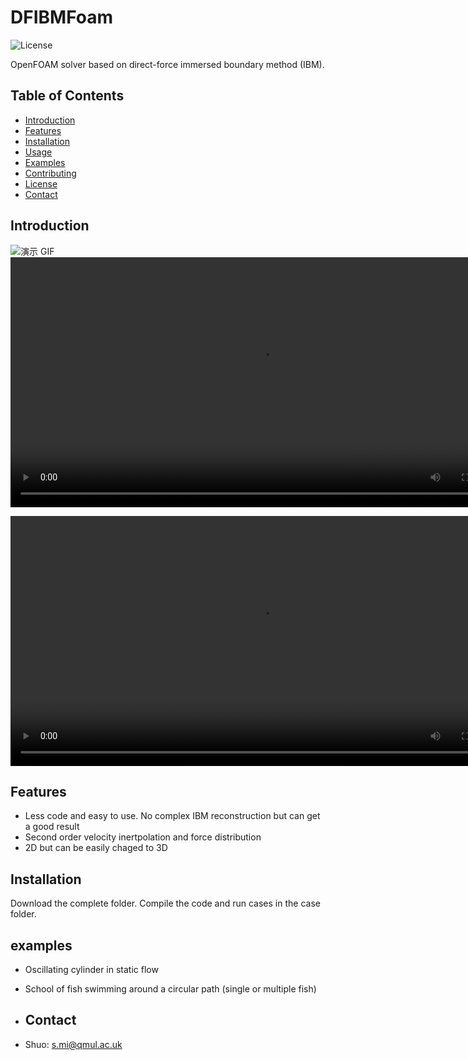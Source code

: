 # DFIBMFoam

![License](https://img.shields.io/badge/license-MIT-blue.svg) 

OpenFOAM solver based on direct-force immersed boundary method (IBM).

## Table of Contents

- [Introduction](#introduction)
- [Features](#features)
- [Installation](#installation)
- [Usage](#usage)
- [Examples](#examples)
- [Contributing](#contributing)
- [License](#license)
- [Contact](#contact)

## Introduction

![演示 GIF](https://github.com/MsureCFD/DFIBMFoam/blob/main/fishSwimming.gif)
<video src="[/3dFishQ-criterion.mp4](https://github.com/MsureCFD/DFIBMFoam/blob/main/3dFishQ-criterion.mp4)" width="800" controls></video>

<video src="[assets/demo.mp4](https://github.com/MsureCFD/DFIBMFoam/blob/main/3dFishQ-criterion.mp4)" width="800" controls></video>



## Features

- Less code and easy to use. No complex IBM reconstruction but can get a good result
- Second order velocity inertpolation and force distribution
- 2D but can be easily chaged to 3D

## Installation

Download the complete folder. Compile the code and run cases in the case folder.

## examples
- Oscillating cylinder in static flow

- School of fish swimming around a circular path (single or multiple fish)

- ## Contact
- Shuo: s.mi@qmul.ac.uk
